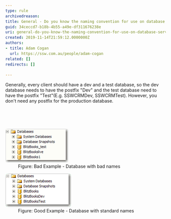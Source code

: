 ```yaml
---
type: rule
archivedreason: 
title: General - Do you know the naming convention for use on database server test and production?
guid: 34ceccd7-b18b-4b55-a49e-df311676238e
uri: general-do-you-know-the-naming-convention-for-use-on-database-server-test-and-production
created: 2019-11-14T21:59:12.0000000Z
authors:
- title: Adam Cogan
  url: https://ssw.com.au/people/adam-cogan
related: []
redirects: []

---
```



<p class="ssw15-rteElement-P">Generally, every client should have a dev and a test database, so the dev database needs to have the postfix "Dev" and the test database need to have the postfix "Test"(E.g. SSWCRMDev, SSWCRMTest). However, you don't need any postfix for the production database.​​​<br><br></p>
<br><excerpt class='endintro'></excerpt><br>
<dl class="badImage"><dt><img src="BadDBName.gif" alt="BadDBName.gif" />​</dt><dd>Figure: Bad Example - Database with bad names<br></dd></dl><dl class="goodImage"><dt><img src="GoodDBName.gif" alt="GoodDBName.gif" /></dt><dd>Figure: Good Example - ​Database with standard names</dd></dl>​<br>


